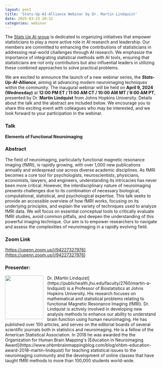 ```yaml
---
layout: post
title: 'Stats-Up-AI-Alliance Webinar by Dr. Martin Lindquist'
date: 2025-03-23 20:32 
categories: webinar
---
```


The [Stats Up AI group](https://statsupai.org/index.html) is dedicated to organizing initiatives that empower statisticians to play a more active role in AI research and leadership. Our members are committed to enhancing the contributions of statisticians in addressing real-world challenges through AI research. We emphasize the importance of integrating statistical methods with AI tools, ensuring that statisticians are not only contributors but also influential leaders in utilizing these combined approaches to solve practical problems.

We are excited to announce the launch of a new webinar series, the ***Stats-Up-AI-Alliance***, aiming at advancing modern neuroimaging techniques within the community. The inaugural webinar will be held on **April 9, 2024 (Wednesday)** at **12:00 PM ET / 11:00 AM CT / 10:00 AM MT / 9:00 AM PT**, presented by Dr. **Martin Lindquist** from Johns Hopkins University. Details about the talk and the abstract are included below. We encourage you to share this exciting event with colleagues who may be interested, and we look forward to your participation in the webinar.

### Talk
**Elements of Functional Neuroimaging**

### Abstract
The field of neuroimaging, particularly functional magnetic resonance imaging (fMRI), is rapidly growing, with over 1,000 new publications annually and widespread use across diverse academic disciplines. As fMRI becomes a core tool for psychologists, neuroscientists, physicians, economists, lawyers, and engineers, understanding its intricacies has never been more critical. However, the interdisciplinary nature of neuroimaging presents challenges due to its combination of necessary biological, computational, statistical, and psychological expertise. This talk seeks to provide an accessible overview of how fMRI works, focusing on its underlying principles, and explain the variety of techniques used to analyze fMRI data. We will focus on essential conceptual tools to critically evaluate fMRI studies, avoid common pitfalls, and deepen the understanding of this powerful imaging technique. Our aim is to empower researchers to navigate and assess the complexities of neuroimaging in a rapidly evolving field.

### Zoom Link
[https://upenn.zoom.us/j/94227327976](https://upenn.zoom.us/j/94227327976)

### Presenter: 
<img align="left" width="126" height="143.33" src="https://publichealth.jhu.edu/sites/default/files/styles/profile/public/images/2760.jpg?h=4d4201bb&itok=oqh9WXwn" style = "padding-right: 10px">
Dr. [Martin Lindquist](https://publichealth.jhu.edu/faculty/2760/martin-a-lindquist) is a Professor of Biostatistics at Johns Hopkins University. His research focuses on mathematical and statistical problems relating to functional Magnetic Resonance Imaging (fMRI). Dr. Lindquist is actively involved in developing new analysis methods to enhance our ability to understand brain function using human neuroimaging. He has published over 100 articles, and serves on the editorial boards of several scientific journals both in statistics and neuroimaging. He is a fellow of the American Statistical Association. In 2018 he was awarded the the Organization for Human Brain Mapping's [Education in Neuroimaging Award](https://www.ohbmbrainmappingblog.com/blog/ohbm-education-award-2018-martin-lindquist) for teaching statistical issues to the neuroimaging community and the development of online classes that have taught fMRI methods to more than 100,000 students world-wide.